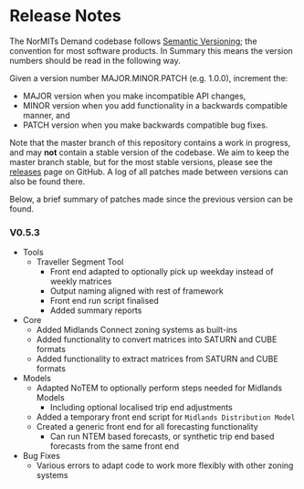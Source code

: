 # Release Notes

The NorMITs Demand codebase follows [Semantic Versioning](https://semver.org/); the convention
for most software products. In Summary this means the version numbers should be read in the
following way.

Given a version number MAJOR.MINOR.PATCH (e.g. 1.0.0), increment the:

- MAJOR version when you make incompatible API changes,
- MINOR version when you add functionality in a backwards compatible manner, and
- PATCH version when you make backwards compatible bug fixes.

Note that the master branch of this repository contains a work in progress, and  may **not**
contain a stable version of the codebase. We aim to keep the master branch stable, but for the
most stable versions, please see the
[releases](https://github.com/Transport-for-the-North/NorMITs-Demand/releases)
page on GitHub. A log of all patches made between versions can also be found
there.

Below, a brief summary of patches made since the previous version can be found.

### V0.5.3
- Tools
  - Traveller Segment Tool
    - Front end adapted to optionally pick up weekday instead of weekly matrices
    - Output naming aligned with rest of framework
    - Front end run script finalised
    - Added summary reports
- Core
  - Added Midlands Connect zoning systems as built-ins
  - Added functionality to convert matrices into SATURN and CUBE formats
  - Added functionality to extract matrices from SATURN and CUBE formats
- Models
  - Adapted NoTEM to optionally perform steps needed for Midlands Models
    -  Including optional localised trip end adjustments
  - Added a temporary front end script for `Midlands Distribution Model`
  - Created a generic front end for all forecasting functionality
    - Can run NTEM based forecasts, or synthetic trip end based forecasts from 
      the same front end
- Bug Fixes
  - Various errors to adapt code to work more flexibly with other zoning systems
